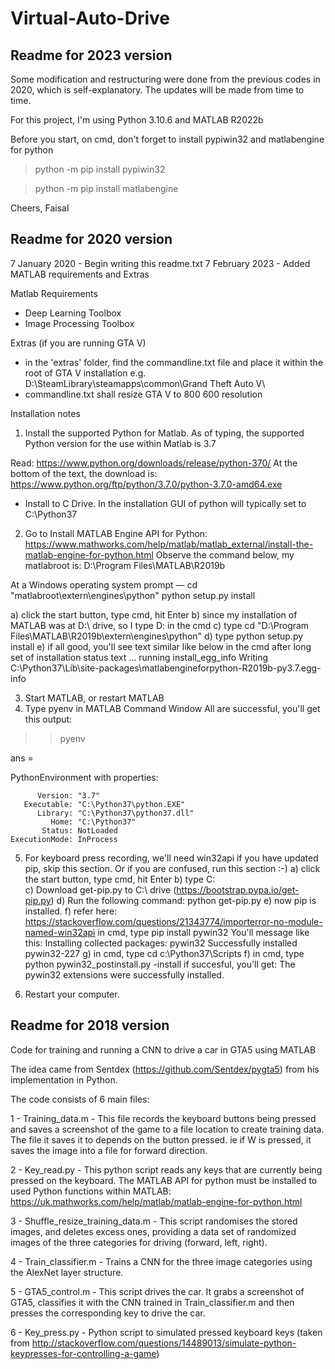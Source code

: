 # Virtual-Auto-Drive

## Readme for 2023 version

Some modification and restructuring were done from the previous codes in 2020, which is self-explanatory.
The updates will be made from time to time.

For this project, I'm using Python 3.10.6 and MATLAB R2022b

Before you start, on cmd, don't forget to install pypiwin32 and matlabengine for python
> python -m pip install pypiwin32

> python -m pip install matlabengine

Cheers, Faisal

## Readme for 2020 version

7 January 2020 - Begin writing this readme.txt
7 February 2023 - Added MATLAB requirements and Extras

Matlab Requirements
- Deep Learning Toolbox
- Image Processing Toolbox

Extras (if you are running GTA V)
- in the 'extras' folder, find the commandline.txt file and place it within the root of GTA V installation e.g. D:\SteamLibrary\steamapps\common\Grand Theft Auto V\
- commandline.txt shall resize GTA V to 800 600 resolution

Installation notes

1. Install the supported Python for Matlab. As of typing, the supported Python version for the use within Matlab is 3.7

Read: https://www.python.org/downloads/release/python-370/
At the bottom of the text, the download is: https://www.python.org/ftp/python/3.7.0/python-3.7.0-amd64.exe

- Install to C Drive. In the installation GUI of python will typically set to C:\Python37

2. Go to Install MATLAB Engine API for Python: https://www.mathworks.com/help/matlab/matlab_external/install-the-matlab-engine-for-python.html
Observe the command below, my matlabroot is: D:\Program Files\MATLAB\R2019b

At a Windows operating system prompt —
cd "matlabroot\extern\engines\python"
python setup.py install

a) click the start button, type cmd, hit Enter
b) since my installation of MATLAB was at D:\ drive, so I type D: in the cmd
c) type cd "D:\Program Files\MATLAB\R2019b\extern\engines\python"
d) type python setup.py install
e) if all good, you'll see text similar like below in the cmd after long set of installation status text
...
running install_egg_info
Writing C:\Python37\Lib\site-packages\matlabengineforpython-R2019b-py3.7.egg-info

3. Start MATLAB, or restart MATLAB
4. Type pyenv in MATLAB Command Window
All are successful, you'll get this output:

>> pyenv

ans = 

  PythonEnvironment with properties:

          Version: "3.7"
       Executable: "C:\Python37\python.EXE"
          Library: "C:\Python37\python37.dll"
             Home: "C:\Python37"
           Status: NotLoaded
    ExecutionMode: InProcess

5. For keyboard press recording, we'll need win32api
if you have updated pip, skip this section. Or if  you are confused, run this section :-)
a) click the start button, type cmd, hit Enter
b) type C:\
c) Download get-pip.py to C:\ drive (https://bootstrap.pypa.io/get-pip.py)
d) Run the following command: python get-pip.py
e) now pip is installed. 
f) refer here: https://stackoverflow.com/questions/21343774/importerror-no-module-named-win32api
in cmd, type pip install pywin32
You'll message like this:
Installing collected packages: pywin32
Successfully installed pywin32-227
g) in cmd, type cd c:\Python37\Scripts
f) in cmd, type python pywin32_postinstall.py -install
if succesful, you'll get: The pywin32 extensions were successfully installed.


6. Restart your computer.

## Readme for 2018 version
Code for training and running a CNN to drive a car in GTA5 using MATLAB

The idea came from Sentdex (https://github.com/Sentdex/pygta5) from his implementation in Python.

The code consists of 6 main files:

1 - Training_data.m - This file records the keyboard buttons being pressed and saves a screenshot of the game to a file location to create training data. The file it saves it to depends on the button pressed. ie if W is pressed, it saves the image into a file for forward direction.

2 - Key_read.py - This python script reads any keys that are currently being pressed on the keyboard. The MATLAB API for python must be installed to used Python functions within MATLAB: https://uk.mathworks.com/help/matlab/matlab-engine-for-python.html

3 - Shuffle_resize_training_data.m - This script randomises the stored images, and deletes excess ones, providing a data set of randomized images of the three categories for driving (forward, left, right).

4 - Train_classifier.m - Trains a CNN for the three image categories using the AlexNet layer structure.

5 - GTA5_control.m - This script drives the car. It grabs a screenshot of GTA5, classifies it with the CNN trained in Train_classifier.m and then presses the corresponding key to drive the car.

6 - Key_press.py - Python script to simulated pressed keyboard keys (taken from  http://stackoverflow.com/questions/14489013/simulate-python-keypresses-for-controlling-a-game)

